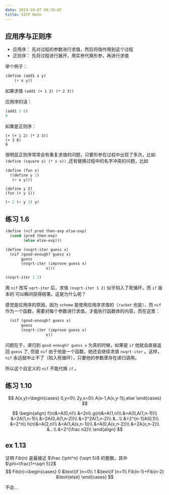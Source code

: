 ```yaml
---
date: 2019-10-07 09:34:07
title: SICP Note
---
```


## 应用序与正则序

- 应用序： 先对过程的参数进行求值，然后将值作用到这个过程
- 正则序： 先将过程进行展开，用实参代换形参，再进行求值

举个例子：

```scheme
(define (add1 x y)
	(+ x y))
```

如果求值 `(add1 (+ 1 2) (* 2 3))`

应用序的话：

```scheme
(add1 3 6)
9
```

如果是正则序：

```
(+ (+ 1 2) (* 2 3))
(+ 3 6)
9
```

很明显正则序常常会有重复求值的问题，只要形参在过程中出现了多次，比如 `(define (square x) (* x x))` ,还有替换过程中的名字冲突的问题，比如

```scheme
(define (fun x)
  ((define y 1)
   (+ x y)))
```

```
(define y 2)
(fun (+ y 1))
```

```scheme
(+ 2 (+ y 1) y)
```

## 练习 1.6

```scheme
(define (nif pred then-exp else-exp)
  (cond (pred then-exp)
        (else else-exp)))

(define (nsqrt-iter guess x)
  (nif (good-enough? guess x)
       guess
       (nsqrt-iter (improve guess x)
                  x)))

(nsqrt-iter 1 2)
```

用 `nif` 改写 `sqrt-iter` 后，求值 `(nsqrt-iter 1 2)` 似乎陷入了死循环，而 `if` 版本的 可以瞬间获得结果。这是为什么呢？

感觉是应用序的原因，因为 `scheme` 是使用应用序求值的（`racket` 也是），而 `nif` 作为一个函数，需要对每个参数进行求值，才能执行函数体的内容，而在这里：

```scheme
  (nif (good-enough? guess x)
       guess
       (nsqrt-iter (improve guess x)
                  x))
```

问题在于，递归到 `good-enough? guess x` 为真的时候，如果是 `if` 他就会直接返回 `guess` 了, 但是 `nif` 由于他是一个函数，她还会继续求值 `nsqrt-iter` 。这样，`nif` 永远就中止不了（陷入死循环），只要他的参数里存在递归调用。

所以这个自定义的 `nif` 不能代换 `if` 。

## 练习 1.10

$$
A(x,y)=\begin{cases}
0,y=0\\
2y,x=0\\
A(x-1,A(x,y-1)),else
\end{cases}
$$

$$
\begin{align}
f(n)&=A(0,n)\\
&=2n\\
g(n)&=A(1,n)\\
&=A(0,A(1,n-1))\\
&=2A(1,n-1)\\
&=2A(0,A(1,n-2))\\
&=2^2A(1,n-2)\\
&...\\
&=2^{n-1}A(0,1)\\
&=2^n\\
h(n)&=A(2,n)\\
&=A(1,A(x,n-1))\\
&=A(0,A(x,n-2))\\
&=2A(x,n-2)\\
&...\\
&=2^{\frac n2}\\
\end{align}
$$



## ex 1.13

证明 $Fib(n)$ 是最接近 $\frac {\phi^n} {\sqrt 5}$ 的整数，其中 $\phi=\frac{1+\sqrt 5}2$
$$
Fib(n)=\begin{cases}
0 &\text{if }n=0\\
1 &\text{if }n=1\\
Fib(n-1)+Fib(n-2) &\text{else}
\end{cases}
$$

不会…
